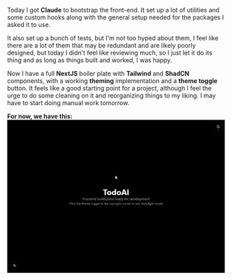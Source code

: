Today I got **Claude** to bootstrap the front-end. It set up a lot of utilities and some custom hooks along with the general setup needed for the packages I asked it to use.

It also set up a bunch of tests, but I'm not too hyped about them, I feel like there are a lot of them that may be redundant and are likely poorly designed, but today I didn't feel like reviewing much, so I just let it do its thing and as long as things built and worked, I was happy.

Now I have a full **NextJS** boiler plate with **Tailwind** and **ShadCN** components, with a working **theming** implementation and a **theme toggle** button. It feels like a good starting point for a project, although I feel the urge to do some cleaning on it and reorganizing things to my liking. I may have to start doing manual work tomorrow.

**For now, we have this:**
![FrontEnd-Init](../_attachments/FrontEnd-Init.gif)